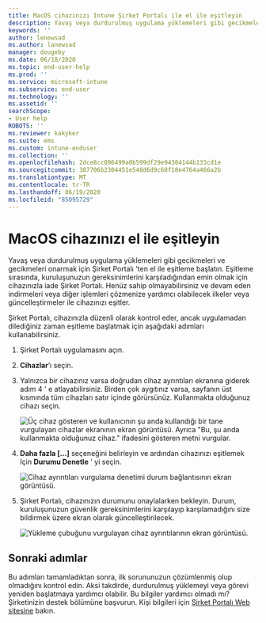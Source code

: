 ```yaml
---
title: MacOS cihazınızı Intune Şirket Portalı ile el ile eşitleyin
description: Yavaş veya durdurulmuş uygulama yüklemeleri gibi gecikmeleri ve gecikmeleri onarmak için Şirket Portalı 'ten el ile eşitleme başlatın.
keywords: ''
author: lenewsad
ms.author: lanewsad
manager: dougeby
ms.date: 06/18/2020
ms.topic: end-user-help
ms.prod: ''
ms.service: microsoft-intune
ms.subservice: end-user
ms.technology: ''
ms.assetid: ''
searchScope:
- User help
ROBOTS: ''
ms.reviewer: kakyker
ms.suite: ems
ms.custom: intune-enduser
ms.collection: ''
ms.openlocfilehash: 2dce8cc096499a0b599df29e94304144b133cd1e
ms.sourcegitcommit: 387706b2304451e548d6d9c68f18e4764a466a2b
ms.translationtype: MT
ms.contentlocale: tr-TR
ms.lasthandoff: 06/19/2020
ms.locfileid: "85095729"
---
```

# <a name="sync-your-macos-device-manually"></a>MacOS cihazınızı el ile eşitleyin

Yavaş veya durdurulmuş uygulama yüklemeleri gibi gecikmeleri ve gecikmeleri onarmak için Şirket Portalı 'ten el ile eşitleme başlatın. Eşitleme sırasında, kuruluşunuzun gereksinimlerini karşıladığından emin olmak için cihazınızla iade Şirket Portalı. Henüz sahip olmayabilirsiniz ve devam eden indirmeleri veya diğer işlemleri çözmenize yardımcı olabilecek ilkeler veya güncelleştirmeler ile cihazınızı eşitler.  

Şirket Portalı, cihazınızla düzenli olarak kontrol eder, ancak uygulamadan dilediğiniz zaman eşitleme başlatmak için aşağıdaki adımları kullanabilirsiniz. 

1. Şirket Portalı uygulamasını açın.

2. **Cihazlar**’ı seçin.  
3. Yalnızca bir cihazınız varsa doğrudan cihaz ayrıntıları ekranına giderek adım 4 ' e atlayabilirsiniz. Birden çok aygıtınız varsa, sayfanın üst kısmında tüm cihazları satır içinde görürsünüz. Kullanmakta olduğunuz cihazı seçin. 

    ![Üç cihaz gösteren ve kullanıcının şu anda kullandığı bir tane vurgulayan cihazlar ekranının ekran görüntüsü. Ayrıca "Bu, şu anda kullanmakta olduğunuz cihaz." ifadesini gösteren metni vurgular.](./media/macos-sync-1-company-portal-2006.png)

4. **Daha fazla [...]** seçeneğini belirleyin ve ardından cihazınızı eşitlemek Için **Durumu Denetle** ' yi seçin. 

    ![Cihaz ayrıntıları vurgulama denetimi durum bağlantısının ekran görüntüsü.](./media/macos-sync-2-company-portal-2006.png)  

5. Şirket Portalı, cihazınızın durumunu onaylalarken bekleyin. Durum, kuruluşunuzun güvenlik gereksinimlerini karşılayıp karşılamadığını size bildirmek üzere ekran olarak güncelleştirilecek. 

     ![Yükleme çubuğunu vurgulayan cihaz ayrıntılarının ekran görüntüsü.](./media/macos-sync-3-company-portal-2006.png)

## <a name="next-steps"></a>Sonraki adımlar
Bu adımları tamamladıktan sonra, ilk sorununuzun çözümlenmiş olup olmadığını kontrol edin. Aksi takdirde, durdurulmuş yüklemeyi veya görevi yeniden başlatmaya yardımcı olabilir. Bu bilgiler yardımcı olmadı mı? Şirketinizin destek bölümüne başvurun. Kişi bilgileri için [Şirket Portalı Web sitesine](https://go.microsoft.com/fwlink/?linkid=2010980) bakın.


